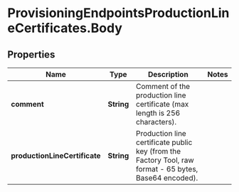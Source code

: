 # ProvisioningEndpointsProductionLineCertificates.Body

## Properties
Name | Type | Description | Notes
------------ | ------------- | ------------- | -------------
**comment** | **String** | Comment of the production line certificate (max length is 256 characters). | 
**productionLineCertificate** | **String** | Production line certificate public key (from the Factory Tool, raw format - 65 bytes, Base64 encoded). | 


